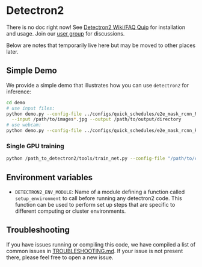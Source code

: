 # Detectron2

There is no doc right now!
See [Detectron2 Wiki/FAQ Quip](https://fb.quip.com/6LBMAtG25YHf) for installation and usage.
Join our [user group](https://fb.workplace.com/groups/277527419809135/) for discussions.

Below are notes that temporarily live here but may be moved to other places later.

## Simple Demo

We provide a simple demo that illustrates how you can use `detectron2` for inference:
```bash
cd demo
# use input files:
python demo.py --config-file ../configs/quick_schedules/e2e_mask_rcnn_R_50_FPN_inference_acc_test.yaml \
  --input /path/to/images*.jpg --output /path/to/output/directory
# use webcam:
python demo.py --config-file ../configs/quick_schedules/e2e_mask_rcnn_R_50_FPN_inference_acc_test.yaml --webcam
```

### Single GPU training

```bash
python /path_to_detectron2/tools/train_net.py --config-file "/path/to/config/file.yaml"
```

## Environment variables

- `DETECTRON2_ENV_MODULE`: Name of a module defining a function called `setup_environment` to call before running any detectron2 code. This function can be used to perform set up steps that are specific to different computing or cluster environments.


## Troubleshooting
If you have issues running or compiling this code, we have compiled a list of common issues in
[TROUBLESHOOTING.md](TROUBLESHOOTING.md). If your issue is not present there, please feel
free to open a new issue.
